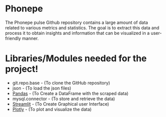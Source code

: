 # Phonepe
The Phonepe pulse Github repository contains a large amount of data related to various metrics and statistics. 
The goal is to extract this data and process it to obtain insights and information that can be visualized in a user-friendly manner.

# Libraries/Modules needed for the project!
- git.repo.base - (To clone the GitHub repository)
- json - (To load the json files)
- [Pandas](https://pandas.pydata.org/docs/) - (To Create a DataFrame with the scraped data)
- mysql.connector - (To store and retrieve the data)
- [Streamlit](https://docs.streamlit.io/library/api-reference) - (To Create Graphical user Interface)
- [Plotly](https://plotly.com/python/) - (To plot and visualize the data)
